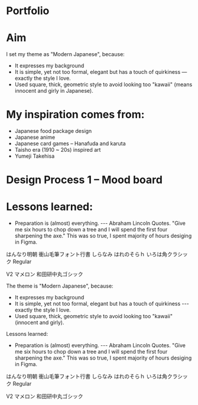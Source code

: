 # Portfolio


# Aim

I set my theme as "Modern Japanese", because:
- It expresses my background 
- It is simple, yet not too formal, elegant but has a touch of quirkiness ― exactly the style I love.
- Used square, thick, geometric style to avoid looking too "kawaii" (means innocent and girly in Japanese).


# My inspiration comes from:
- Japanese food package design
- Japanese anime
- Japanese card games – Hanafuda and karuta
- Taisho era (1910 ~ 20s) inspired art
- Yumeji Takehisa

# Design Process 1 – Mood board



# Lessons learned:
- Preparation is (almost) everything. --- Abraham Lincoln Quotes. "Give me six hours to chop down a tree and I will spend the first four sharpening the axe." This was so true, I spent majority of hours desiging in Figma.


はんなり明朝
衝山毛筆フォント行書
しらなみ
はれのそらｈ
いろは角クラシック Regular


V2
マメロン
和田研中丸ゴシック

The theme is "Modern Japanese", because:
- It expresses my background 
- It is simple, yet not too formal, elegant but has a touch of quirkiness --- exactly the style I love.
- Used square, thick, geometric style to avoid looking too "kawaii" (innocent and girly).



Lessons learned:
- Preparation is (almost) everything. --- Abraham Lincoln Quotes. "Give me six hours to chop down a tree and I will spend the first four sharpening the axe." This was so true, I spent majority of hours desiging in Figma.


はんなり明朝
衝山毛筆フォント行書
しらなみ
はれのそらｈ
いろは角クラシック Regular


V2
マメロン
和田研中丸ゴシック



